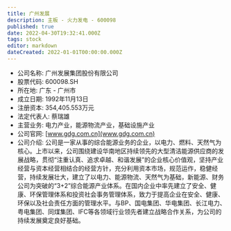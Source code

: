 ```yaml
---
title: 广州发展
description: 主板 - 火力发电 - 600098
published: true
date: 2022-04-30T19:32:41.000Z
tags: stock
editor: markdown
dateCreated: 2022-01-01T00:00:00.000Z
---
```


- 公司名称: 广州发展集团股份有限公司
- 股票代码: 600098.SH
- 所在地: 广东 - 广州市
- 成立日期: 1992年11月13日
- 注册资本: 354,405.553万元
- 法定代表人: 蔡瑞雄
- 主营业务: 电力产业，能源物流产业，基础设施产业
- 公司官网: [www.gdg.com.cn](www.gdg.com.cn)
- 公司介绍: 公司是一家从事的综合能源业务的企业，以电力、燃料、天然气为核心。上市以来，公司围绕建设华南地区持续领先的大型清洁能源供应商的发展战略，贯彻“注重认真、追求卓越、和谐发展”的企业核心价值观，坚持产业经营与资本经营相结合的经营方针，充分利用资本市场，规范运作，稳健经营，持续发展壮大，建立了以电力、能源物流、天然气为基础，新能源、财务公司为突破的“3+2”综合能源产业体系。在国内企业中率先建立了安全、健康、环保管理体系和投资社会事务管理体系，致力于提高企业在安全、健康、环保以及社会责任方面的管理水平。与BP、国电集团、华电集团、长江电力、粤电集团、同煤集团、IFC等各领域行业领先者建立战略合作关系，为公司的持续发展奠定良好基础。


